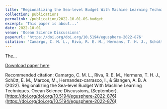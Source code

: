 ```yaml
---
title: "Regionalizing the Sea-level Budget With Machine Learning Techniques"
collection: publications
permalink: /publication/2022-10-01-OS-budget
excerpt: 'This paper is about...'
date: 2022-10-01
venue: 'Ocean Science Discussions'
paperurl: 'https://doi.org/doi.org/10.5194/egusphere-2022-876'
citation: 'Camargo, C. M. L., Riva, R. E. M., Hermans, T. H. J., Schütt, E. M., Marcos, M., Hernandez-carrasco, I., & Slangen, A. B. A. (2022). Regionalizing the Sea-level Budget With Machine Learning Techniques. Ocean Science Discussions, (September). https://doi.org/doi.org/10.5194/egusphere-2022-876'
---
```

The...

[Download paper here](https://doi.org/doi.org/10.5194/egusphere-2022-876)

Recommended citation: Camargo, C. M. L., Riva, R. E. M., Hermans, T. H. J., Schütt, E. M., Marcos, M., Hernandez-carrasco, I., & Slangen, A. B. A. (2022). Regionalizing the Sea-level Budget With Machine Learning Techniques. Ocean Science Discussions, (September). [https://doi.org/doi.org/10.5194/egusphere-2022-876](https://doi.org/doi.org/10.5194/egusphere-2022-876)

